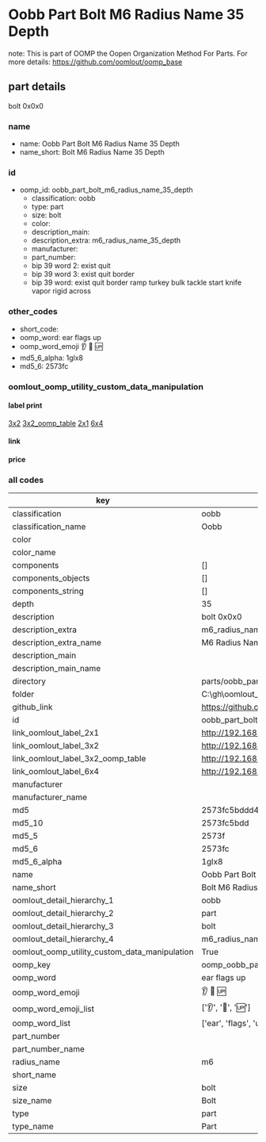 # Oobb Part Bolt M6 Radius Name 35 Depth  

note: This is part of OOMP the Oopen Organization Method For Parts. For more details: https://github.com/oomlout/oomp_base

##  part details
  



bolt 0x0x0



### name
* name: Oobb Part Bolt M6 Radius Name 35 Depth
* name_short: Bolt M6 Radius Name 35 Depth
### id
* oomp_id: oobb_part_bolt_m6_radius_name_35_depth
  * classification: oobb
  * type: part
  * size: bolt
  * color: 
  * description_main: 
  * description_extra: m6_radius_name_35_depth
  * manufacturer: 
  * part_number: 
  * bip 39 word 2: exist quit
  * bip 39 word 3: exist quit border
  * bip 39 word: exist quit border ramp turkey bulk tackle start knife vapor rigid across

### other_codes
* short_code: 
* oomp_word: ear flags up
* oomp_word_emoji :ear: :flags: :up:
* md5_6_alpha: 1glx8
* md5_6: 2573fc






### oomlout_oomp_utility_custom_data_manipulation
#### label print
[3x2](http://192.168.1.245:1112/?label=oomp%201glx8)
[3x2_oomp_table](http://192.168.1.108:1112/?label=oomp%201glx8)
[2x1](http://192.168.1.242:1112/?label=oomp%201glx8)
[6x4](http://192.168.1.55:1112/?label=oomp%201glx8)    

#### link

                              

#### price







### all codes 
| key | value |  
| --- | --- |  
| classification | oobb |  
| classification_name | Oobb |  
| color |  |  
| color_name |  |  
| components | [] |  
| components_objects | [] |  
| components_string | [] |  
| depth | 35 |  
| description | bolt 0x0x0 |  
| description_extra | m6_radius_name_35_depth |  
| description_extra_name | M6 Radius Name 35 Depth |  
| description_main |  |  
| description_main_name |  |  
| directory | parts/oobb_part_bolt_m6_radius_name_35_depth |  
| folder | C:\gh\oomlout_oobb_version_4_generated_parts\parts\oobb_part_bolt_m6_radius_name_35_depth |  
| github_link | https://github.com/oomlout/oomlout_oomp_part_src/tree/main/parts/oobb_part_bolt_m6_radius_name_35_depth |  
| id | oobb_part_bolt_m6_radius_name_35_depth |  
| link_oomlout_label_2x1 | http://192.168.1.242:1112/?label=oomp%201glx8 |  
| link_oomlout_label_3x2 | http://192.168.1.245:1112/?label=oomp%201glx8 |  
| link_oomlout_label_3x2_oomp_table | http://192.168.1.108:1112/?label=oomp%201glx8 |  
| link_oomlout_label_6x4 | http://192.168.1.55:1112/?label=oomp%201glx8 |  
| manufacturer |  |  
| manufacturer_name |  |  
| md5 | 2573fc5bddd4bba078755b1633abf27e |  
| md5_10 | 2573fc5bdd |  
| md5_5 | 2573f |  
| md5_6 | 2573fc |  
| md5_6_alpha | 1glx8 |  
| name | Oobb Part Bolt M6 Radius Name 35 Depth |  
| name_short | Bolt M6 Radius Name 35 Depth |  
| oomlout_detail_hierarchy_1 | oobb |  
| oomlout_detail_hierarchy_2 | part |  
| oomlout_detail_hierarchy_3 | bolt |  
| oomlout_detail_hierarchy_4 | m6_radius_name_35_depth |  
| oomlout_oomp_utility_custom_data_manipulation | True |  
| oomp_key | oomp_oobb_part_bolt_m6_radius_name_35_depth |  
| oomp_word | ear flags up |  
| oomp_word_emoji | :ear: :flags: :up: |  
| oomp_word_emoji_list | [':ear:', ':flags:', ':up:'] |  
| oomp_word_list | ['ear', 'flags', 'up'] |  
| part_number |  |  
| part_number_name |  |  
| radius_name | m6 |  
| short_name |  |  
| size | bolt |  
| size_name | Bolt |  
| type | part |  
| type_name | Part |  
